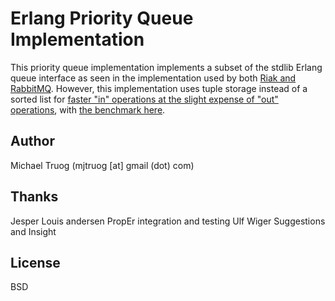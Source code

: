 Erlang Priority Queue Implementation
====================================

This priority queue implementation implements a subset of the stdlib Erlang queue interface as seen in the implementation used by both [Riak and RabbitMQ](https://github.com/basho/riak_core/blob/master/src/priority_queue.erl).
However, this implementation uses tuple storage instead of a sorted list for
[faster "in" operations at the slight expense of "out" operations](http://okeuday.livejournal.com/19187.html), with [the benchmark here](http://github.com/okeuday/erlbench).

Author
------

Michael Truog (mjtruog [at] gmail (dot) com)

Thanks
------

Jesper Louis andersen     PropEr integration and testing
Ulf Wiger                 Suggestions and Insight

License
-------

BSD

